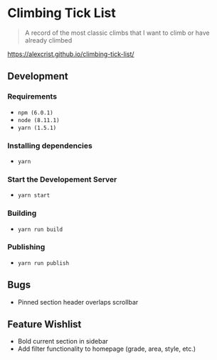 # Climbing Tick List

> A record of the most classic climbs that I want to climb or have already climbed

https://alexcrist.github.io/climbing-tick-list/

## Development

### Requirements

- `npm (6.0.1)`
- `node (8.11.1)`
- `yarn (1.5.1)`

### Installing dependencies

- `yarn`

### Start the Developement Server

- `yarn start`

### Building

- `yarn run build`

### Publishing

- `yarn run publish`

## Bugs

- Pinned section header overlaps scrollbar

## Feature Wishlist

- Bold current section in sidebar
- Add filter functionality to homepage (grade, area, style, etc.)
